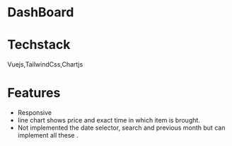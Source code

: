# DashBoard


# Techstack 
Vuejs,TailwindCss,Chartjs

# Features 
- Responsive
- line chart shows price and exact time in which item is brought.
- Not implemented the date selector, search and previous month but can implement all  these .
